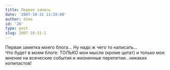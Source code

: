 ```yaml
---
title: Первая запись
date: '2007-10-31 11:28:00'
author: dima
id: '26'
type: post
slug: 2007-10-31-1
---
```


Первая заметка моего блога… Ну надо ж чего то написать…  
Что будет в моем блоге: ТОЛЬКО мои мысли (кроме цитат) и только мое мнение на всяческие события и жизненные перепетии…никаких копипастов!